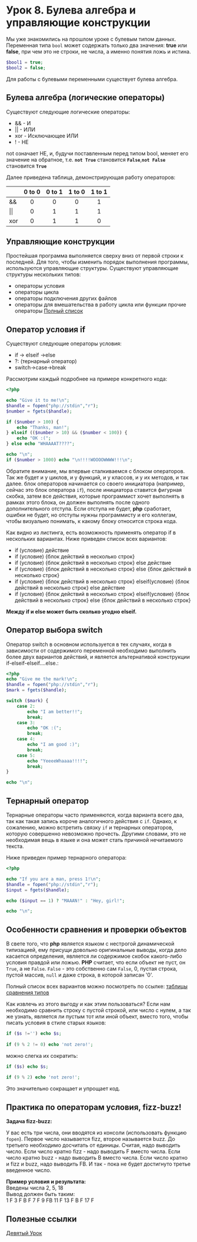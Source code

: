 # Урок 8. Булева алгебра и управляющие конструкции

Мы уже знакомились на прошлом уроке с булевым типом данных. Переменная типа `bool` может содержать только два значения: **true** или **false**, при чем это не строки, не числа, а именно понятия ложь и истина.


```php
$bool1 = true;
$bool2 = false;
```  

Для работы с булевыми переменными существует булева алгебра.

## Булева алгебра (логические операторы)

Существуют следующие логические операторы:

* && - И
* || - ИЛИ
* xor - Исключающее ИЛИ
* !  - НЕ

not означает НЕ, и, будучи поставленным перед типом bool, меняет его значение на обратное, т.е. **`not True`** становится **`False`**,**`not False`** становится **`True`**

Далее приведена таблица, демонстрирующая работу операторов:

|             | 0 to 0| 0 to 1| 1 to 0 | 1 to 1|
|-------------|:-----:|:-----:|:------:|:-----:|
| &&          |   0   |   0   |    0   |   1   |
| &#124;&#124;|   0   |   1   |    1   |   1   |
| xor         |   0   |   1   |    1   |   0   |


## Управляющие конструкции
 Простейшая программа выполняется сверху вниз от первой строки к последней. Для того, чтобы изменить порядок выполнения программы, используются управляющие структуры. Существуют управляющие структуры нескольких типов:
 
* операторы условия
* операторы цикла
* операторы подключения других файлов
* операторы для вмешательства в работу цикла или функции прочие операторы
[Полный список](http://php.net/manual/ru/language.control-structures.php)

## Оператор условия if
Существуют следующие операторы условия:

* if -> elseif ->else
* ?: (тернарный оператор)
* switch->case->break

Рассмотрим каждый подробнее на примере конкретного кода:

```php          
<?php

echo "Give it to me!\n";
$handle = fopen("php://stdin","r");
$number = fgets($handle);

if ($number > 100) {
    echo "Thanks, man!";
} elseif (($number > 10) && ($number < 100)) {
    echo "OK :(";
} else echo "WHAAAAT????";

echo "\n";
if ($number > 1000) echo "\n!!!!WOOOOWWWW!!!\n";

```          

Обратите внимание, мы впервые сталкиваемся с блоком операторов. Так же будет и у циклов, и у функций, и у классов, и у их методов, и так далее. блок операторов начинается со своего инициатора (например, сейчас это блок оператора `if`), после инициатора ставится фигурная скобка, затем все действия, которые программист хочет выполнять в рамках этого блока, он должен выполнять после одного дополнительного отступа. Если отступа не будет, **php** сработает, ошибки не будет, но отступы нужны программисту и его коллегам, чтобы визуально понимать, к какому блоку относится строка кода.

Как видно из листинга, есть возможность применять оператор if в нескольких вариантах. Ниже приведен список всех вариантов:

* if (условие) действие
* if (условие) {блок действий в несколько строк}
* if (условие) {блок действий в несколько строк} else действие
* if (условие) {блок действий в несколько строк} else {блок действий в несколько строк}
* if (условие) {блок действий в несколько строк} elseif(условие) {блок действий в несколько строк} else действие
* if (условие) {блок действий в несколько строк} elseif(условие) {блок действий в несколько строк} else {блок действий в несколько строк}

**Между if и else может быть сколько угодно elseif.**


## Оператор выбора switch

Оператор switch в основном используется в тех случаях, когда в зависимости от содержимого переменной необходимо выполнить более двух вариантов действий, и является альтернативой конструкции if-elseif-elseif....else.:

```php
<?php
echo "Give me the mark!\n";
$handle = fopen("php://stdin","r");
$mark = fgets($handle);

switch ($mark) {
    case 2:
        echo "I am better!!";
        break;
    case 3:
        echo "OK :(";
        break;
    case 4:
        echo "I am good :)";
        break;
    case 5:
        echo "YeeeeWhaaaa!!!!";
        break;
} 

echo "\n";
```

## Тернарный оператор

Тернарные операторы часто применяются, когда варианта всего два, так как такая запись короче аналогичного действия с `if`. Однако, к сожалению, можно встретить связку `if` и тернарных операторов, которую совершенно невозможно прочесть. Другими словами, это не необходимая вещь в языке и она может стать причиной нечитаемого текста.

Ниже приведен пример тернарного оператора:

```php
<?php

echo "If you are a man, press 1!\n";
$handle = fopen("php://stdin","r");
$input = fgets($handle);

echo ($input == 1) ? "MAAAN!" : "Hey, girl!"; 

echo "\n";
```

## Особенности сравнения и проверки объектов

В свете того, что **php** является языком с нестрогой динамической типизацией, ему присущи довольно оригинальные выводы, когда дело касается определения, является ли содержимое скобок какого-либо условия правдой или ложью.
**PHP** считает, что если объект не пуст, он `True`, а не `False`. `False` - это собственно сам `False`, 0, пустая строка, пустой массив, `null` и даже строка, в которой записан '0'.

Полный список всех вариантов можно посмотреть по ссылке: [таблицы сравнения типов](http://php.net/manual/ru/types.comparisons.php)

Как извлечь из этого выгоду и как этим пользоваться? Если нам необходимо сравнить строку с пустой строкой, или число с нулем, а так же узнать, является ли пустым тот или иной объект, вместо того, чтобы писать условия в стиле старых языков:

```php
if ($s !='') echo $s;
    
if (9 % 2 != 0) echo 'not zero!';
```

можно слегка их сократить:

```php
if ($s) echo $s;
    
if (9 % 2) echo 'not zero!';
```

Это значительно сокращает и упрощает код.

## Практика по операторам условия, fizz-buzz!

**Задача fizz-buzz:**

У вас есть три числа, они вводятся из консоли (использовать функцию `fopen`). Первое число называется fizz, второе называется buzz. До третьего необходимо досчитать от единицы. Считая, надо выводить число. Если число кратно fizz - надо выводить F вместо числа. Если число кратно buzz - надо выводить B вместо числа. Если число кратно и fizz и buzz, надо выводить FB. И так - пока не будет достигнуто третье введенное число.

**Пример условия и результата:**  
Введены числа 2, 5, 18  
Вывод должен быть таким:  
1 F 3 F B F 7 F 9 FB 11 F 13 F B F 17 F  

## Полезные ссылки

[Девятый Урок](09.Functions_and_files.md)
